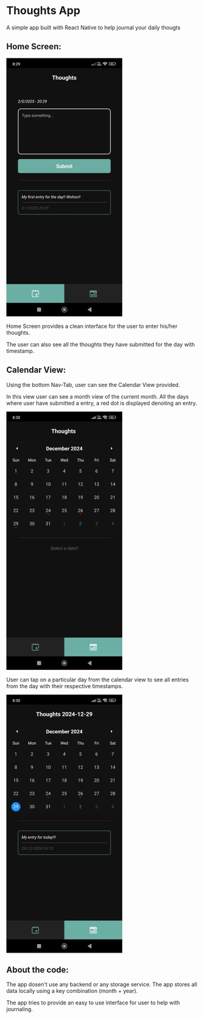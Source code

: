 # Thoughts App

A simple app built with React Native to help journal your daily thougts


## Home Screen:
![Home Screen Screenshot](app_screenshots/home-view.jpg   "Home Screen Screenshot")


Home Screen provides a clean interface for the user to enter his/her thoughts. 

The user can also see all the thoughts they have submitted for the day with timestamp.

## Calendar View:

Using the bottom Nav-Tab, user can see the Calendar View provided.

In this view user can see a month view of the current month. All the days where user have submitted a entry, a red dot is displayed denoting an entry.

![Calendar View Screenshot](app_screenshots/calendar-view-1.jpg   "Calendar View Screenshot")


User can tap on a particular day from the calendar view to see all entries from the day with their respective timestamps.

![Calendar View Screenshot](app_screenshots/calendar-view-2.jpg   "Calendar View Screenshot")



## About the code:

The app dosen't use any backend or any storage service. The app stores all data locally using a key combination (month + year).

The app tries to provide an easy to use interface for user to help with journaling.